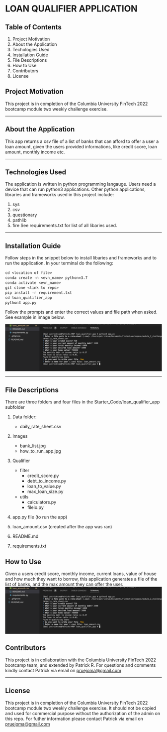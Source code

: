 # LOAN QUALIFIER APPLICATION

## Table of Contents

1. Project Motivation
2. About the Application
3. Techologies Used 
4. Installation Guide
5. File Descriptions
6. How to Use
7. Contributors
8. License

## Project Motivation

This project is in completion of the Columbia University FinTech 2022 bootcamp module two weekly challenge exercise. 

---

## About the Application

This app returns a csv file of a list of banks that can afford to offer a user a loan amount, given the users provided informations, like credit score, loan amount, monthly income etc.

---

## Technologies Used
The application is written in python programming langauge. Users need a device that can run python3 applications. 
Other python applications, libraries and frameworks used in this project include:
1. sys 
2. csv 
3. questionary
4. pathlib
5. fire 
See requirements.txt for list of all libaries used.

---

## Installation Guide

Follow steps in the snippet below to install libaries and frameworks and to run the application. 
In your terminal do the following:
    
    cd <location of file>
    conda create -n <evn_name> python=3.7 
    conda activate <evn_name>
    git clone <link to repo>
    pip install -r requirement.txt
    cd loan_qualifier_app 
    python3 app.py

Follow the prompts and enter the correct values and file path when asked. 
See example in image below.

![Http install fire](Starter_Code/loan_qualifier_app/images/how_to_run_app.jpg)



---

## File Descriptions 
There are three folders and four files in the Starter_Code/loan_qualifier_app subfolder
1. Data folder:
    - daily_rate_sheet.csv
2. Images
    - bank_list.jpg
    - how_to_run_app.jpg
3. Qualifier
   - filter 
      - credit_score.py
      - debt_to_income.py
      - loan_to_value.py
      - max_loan_size.py
   - utils
      - calculators.py
      - fileio.py
      
4. app.py file (to run the app)
5. loan_amount.csv (created after the app was ran)
6. README.md
7. requirements.txt



## How to Use

Given a users credit score, monthly income, current loans, value of house and how much they want to borrow, this application generates a file of the list of banks, and the max amount they can offer the user.   
![Http List of banks](Starter_Code/loan_qualifier_app/images/how_to_run_app.jpg)



## Contributors

This project is in collaboration with the Columbia University FinTech 2022 bootcamp team, and extended by Patrick R. For questions and comments kindly contact Patrick via email on pruejoma@gmail.com

---

## License

This project is in completion of the Columbia University FinTech 2022 bootcamp module two weekly challenge exercise. It should not be copied and used for commercial purpose without the authorization of the admin on this repo. For futher information please contact Patrick via email on  pruejoma@gmail.com
